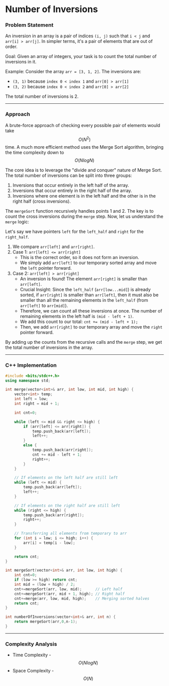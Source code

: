 # Number of Inversions

### Problem Statement

An inversion in an array is a pair of indices `(i, j)` such that `i < j` and `arr[i] > arr[j]`. In simpler terms, it's a pair of elements that are out of order.

Goal: Given an array of integers, your task is to count the total number of inversions in it.

Example: Consider the array `arr = [3, 1, 2]`. The inversions are:

* `(3, 1)` because `index 0 < index 1` and `arr[0] > arr[1]`
* `(3, 2)` because `index 0 < index 2` and `arr[0] > arr[2]`

The total number of inversions is 2.

***

### Approach

A brute-force approach of checking every possible pair of elements would take $$O(N^2)$$ time. A much more efficient method uses the Merge Sort algorithm, bringing the time complexity down to $$O(NlogN)$$

The core idea is to leverage the "divide and conquer" nature of Merge Sort. The total number of inversions can be split into three groups:

1. Inversions that occur entirely in the left half of the array.
2. Inversions that occur entirely in the right half of the array.
3. Inversions where one element is in the left half and the other is in the right half (cross inversions).

The `mergeSort` function recursively handles points 1 and 2. The key is to count the cross inversions during the `merge` step. Now, let us understand the `merge` logic:

Let's say we have pointers `left` for the `left_half` and `right` for the `right_half`.

1. We compare `arr[left]` and `arr[right]`.
2. Case 1: `arr[left] <= arr[right]`
   * This is the correct order, so it does not form an inversion.
   * We simply add `arr[left]` to our temporary sorted array and move the `left` pointer forward.
3. Case 2: `arr[left] > arr[right]`
   * An inversion is found! The element `arr[right]` is smaller than `arr[left]`.
   * Crucial Insight: Since the `left_half` (`arr[low...mid]`) is already sorted, if `arr[right]` is smaller than `arr[left]`, then it must also be smaller than all the remaining elements in the `left_half` (from `arr[left]` to `arr[mid]`).
   * Therefore, we can count all these inversions at once. The number of remaining elements in the left half is `(mid - left + 1)`.
   * We add this count to our total: `cnt += (mid - left + 1);`
   * Then, we add `arr[right]` to our temporary array and move the `right` pointer forward.

By adding up the counts from the recursive calls and the `merge` step, we get the total number of inversions in the array.

***

### C++ Implementation

```cpp
#include <bits/stdc++.h>
using namespace std;

int merge(vector<int>& arr, int low, int mid, int high) {
    vector<int> temp;
    int left = low;
    int right = mid + 1;

    int cnt=0; 

    while (left <= mid && right <= high) {
        if (arr[left] <= arr[right]) {
            temp.push_back(arr[left]);
            left++;
        }
        else {
            temp.push_back(arr[right]);
            cnt += mid - left + 1;
            right++;
        }
    }

    // If elements on the left half are still left
    while (left <= mid) {
        temp.push_back(arr[left]);
        left++;
    }

    // If elements on the right half are still left
    while (right <= high) {
        temp.push_back(arr[right]);
        right++;
    }

    // Transferring all elements from temporary to arr
    for (int i = low; i <= high; i++) {
        arr[i] = temp[i - low];
    }

    return cnt;
}

int mergeSort(vector<int>& arr, int low, int high) {
	int cnt=0;
    if (low >= high) return cnt;
    int mid = (low + high) / 2;
    cnt+=mergeSort(arr, low, mid);      // Left half
    cnt+=mergeSort(arr, mid + 1, high); // Right half
    cnt+=merge(arr, low, mid, high);    // Merging sorted halves
    return cnt;
}

int numberOfInversions(vector<int>& arr, int n) {
	return mergeSort(arr,0,n-1);
}
```

***

### Complexity Analysis

* Time Complexity - $$O(NlogN)$$
* Space Complexity - $$O(N)$$
